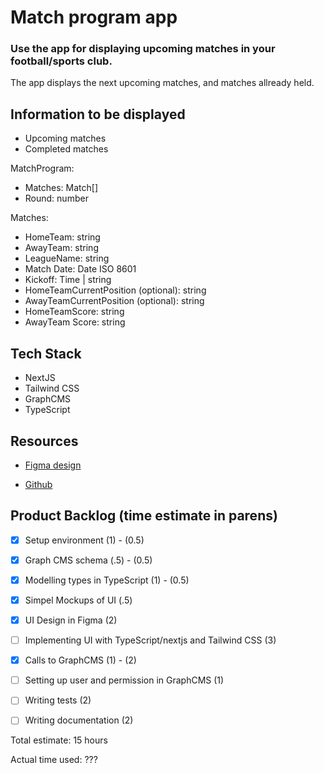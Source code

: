 # Match program app 

### Use the app for displaying upcoming matches in your football/sports club. 
The app displays the next upcoming matches, and matches allready held.


## Information to be displayed

- Upcoming matches
- Completed matches

MatchProgram: 
- Matches: Match[]
- Round: number

Matches:
- HomeTeam: string
- AwayTeam: string
- LeagueName: string
- Match Date: Date ISO 8601 
- Kickoff: Time | string 
- HomeTeamCurrentPosition (optional): string
- AwayTeamCurrentPosition (optional): string
- HomeTeamScore: string
- AwayTeam Score: string


## Tech Stack
- NextJS
- Tailwind CSS
- GraphCMS
- TypeScript


## Resources
- [Figma design](https://www.figma.com/file/CkO0rXcCreKeu1Btwf439o/match_program_app?node-id=0%3A1) 

- [Github](https://github.com/AlubuArt/match-programp-app)

## Product Backlog (time estimate in parens)

- [x] Setup environment (1) - (0.5)
- [X] Graph CMS schema (.5) - (0.5)
- [x] Modelling types in TypeScript (1) - (0.5)
- [X] Simpel Mockups of UI (.5)
- [X] UI Design in Figma (2)
- [ ] Implementing UI with TypeScript/nextjs and Tailwind CSS (3)
- [x] Calls to GraphCMS (1) - (2)
- [ ] Setting up user and permission in GraphCMS (1)
- [ ] Writing tests (2)
- [ ] Writing documentation (2)


Total estimate: 15 hours

Actual time used: ???